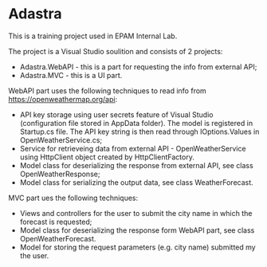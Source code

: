 # Adastra
This is a training project used in EPAM Internal Lab.

The project is a Visual Studio soulition and consists of 2 projects: 
- Adastra.WebAPI - this is a part for requesting the info from external API;
- Adastra.MVC - this is a UI part.

WebAPI part uses the following techniques to read info from https://openweathermap.org/api:
- API key storage using user secrets feature of Visual Studio (configuration file stored in AppData folder). The model is registered in Startup.cs file. The API key string is then read through IOptions<OpenWeather>.Values in OpenWeatherService.cs;
- Service for retrieveing data from external API - OpenWeatherService using HttpClient object created by HttpClientFactory.
- Model class for deserializing the response from external API, see class OpenWeatherResponse;
- Model class for serializing the output data, see class WeatherForecast.

MVC part ues the following techniques:
- Views and controllers for the user to submit the city name in which the forecast is requested;
- Model class for deserializing the response form WebAPI part, see class OpenWeatherForecast.
- Model for storing the request parameters (e.g. city name) submitted my the user.
